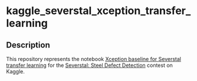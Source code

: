 # kaggle_severstal_xception_transfer_learning

## Description
This repository represents the notebook [Xception baseline for Severstal transfer learning](https://www.kaggle.com/vovaekb90/xception-baseline-for-severstal-transfer-learning) for the [Severstal: Steel Defect Detection](https://www.kaggle.com/c/severstal-steel-defect-detection) contest on Kaggle.
